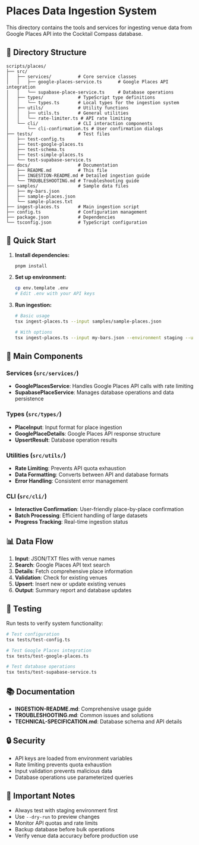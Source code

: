 # Places Data Ingestion System

This directory contains the tools and services for ingesting venue data from Google Places API into the Cocktail Compass database.

## 📁 Directory Structure

```
scripts/places/
├── src/
│   ├── services/          # Core service classes
│   │   ├── google-places-service.ts      # Google Places API integration
│   │   └── supabase-place-service.ts     # Database operations
│   ├── types/             # TypeScript type definitions
│   │   └── types.ts       # Local types for the ingestion system
│   ├── utils/             # Utility functions
│   │   ├── utils.ts       # General utilities
│   │   └── rate-limiter.ts # API rate limiting
│   └── cli/               # CLI interaction components
│       └── cli-confirmation.ts # User confirmation dialogs
├── tests/                 # Test files
│   ├── test-config.ts
│   ├── test-google-places.ts
│   ├── test-schema.ts
│   ├── test-simple-places.ts
│   └── test-supabase-service.ts
├── docs/                  # Documentation
│   ├── README.md          # This file
│   ├── INGESTION-README.md # Detailed ingestion guide
│   └── TROUBLESHOOTING.md # Troubleshooting guide
├── samples/               # Sample data files
│   ├── my-bars.json
│   ├── sample-places.json
│   └── sample-places.txt
├── ingest-places.ts       # Main ingestion script
├── config.ts              # Configuration management
├── package.json           # Dependencies
└── tsconfig.json          # TypeScript configuration
```

## 🚀 Quick Start

1. **Install dependencies:**
   ```bash
   pnpm install
   ```

2. **Set up environment:**
   ```bash
   cp env.template .env
   # Edit .env with your API keys
   ```

3. **Run ingestion:**
   ```bash
   # Basic usage
   tsx ingest-places.ts --input samples/sample-places.json
   
   # With options
   tsx ingest-places.ts --input my-bars.json --environment staging --update-existing
   ```

## 🔧 Main Components

### Services (`src/services/`)
- **GooglePlacesService**: Handles Google Places API calls with rate limiting
- **SupabasePlaceService**: Manages database operations and data persistence

### Types (`src/types/`)
- **PlaceInput**: Input format for place ingestion
- **GooglePlaceDetails**: Google Places API response structure
- **UpsertResult**: Database operation results

### Utilities (`src/utils/`)
- **Rate Limiting**: Prevents API quota exhaustion
- **Data Formatting**: Converts between API and database formats
- **Error Handling**: Consistent error management

### CLI (`src/cli/`)
- **Interactive Confirmation**: User-friendly place-by-place confirmation
- **Batch Processing**: Efficient handling of large datasets
- **Progress Tracking**: Real-time ingestion status

## 📊 Data Flow

1. **Input**: JSON/TXT files with venue names
2. **Search**: Google Places API text search
3. **Details**: Fetch comprehensive place information
4. **Validation**: Check for existing venues
5. **Upsert**: Insert new or update existing venues
6. **Output**: Summary report and database updates

## 🧪 Testing

Run tests to verify system functionality:
```bash
# Test configuration
tsx tests/test-config.ts

# Test Google Places integration
tsx tests/test-google-places.ts

# Test database operations
tsx tests/test-supabase-service.ts
```

## 📚 Documentation

- **INGESTION-README.md**: Comprehensive usage guide
- **TROUBLESHOOTING.md**: Common issues and solutions
- **TECHNICAL-SPECIFICATION.md**: Database schema and API details

## 🔒 Security

- API keys are loaded from environment variables
- Rate limiting prevents quota exhaustion
- Input validation prevents malicious data
- Database operations use parameterized queries

## 🚨 Important Notes

- Always test with staging environment first
- Use `--dry-run` to preview changes
- Monitor API quotas and rate limits
- Backup database before bulk operations
- Verify venue data accuracy before production use

